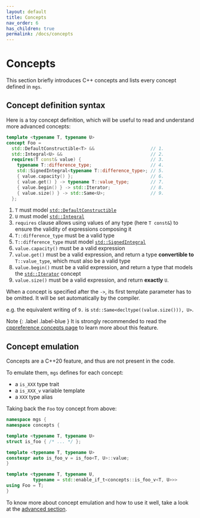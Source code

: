 ```yaml
---
layout: default
title: Concepts
nav_order: 6
has_children: true
permalink: /docs/concepts
---
```


# Concepts

This section briefly introduces C++ concepts and lists every concept defined in `mgs`.

## Concept definition syntax

Here is a toy concept definition, which will be useful to read and understand more advanced concepts:

```cpp
template <typename T, typename U>
concept Foo =
  std::DefaultConstructible<T> &&                     // 1.
  std::Integral<U> &&                                 // 2.
  requires(T const& value) {                          // 3.
    typename T::difference_type;                      // 4.
    std::SignedIntegral<typename T::difference_type>; // 5.
    { value.capacity() };                             // 6.
    { value.get() } -> typename T::value_type;        // 7.
    { value.begin() } -> std::Iterator;               // 8.
    { value.size() } -> std::Same<U>;                 // 9.
  };
```

1. `T` must model [`std::DefaultConstructible`](https://en.cppreference.com/w/cpp/concepts/DefaultConstructible)
1. `U` must model [`std::Integral`](https://en.cppreference.com/w/cpp/concepts/Integral)
1. `requires` clause allows using values of any type (here `T const&`) to ensure the validity of expressions composing it
1. `T::difference_type` must be a valid type
1. `T::difference_type` must model [`std::SignedIntegral`](https://en.cppreference.com/w/cpp/concepts/SignedIntegral)
1. `value.capacity()` must be a valid expression
1. `value.get()` must be a valid expression, and return a type **convertible to** `T::value_type`, which must also be a valid type
1. `value.begin()` must be a valid expression, and return a type that models the [`std::Iterator`](https://en.cppreference.com/w/cpp/experimental/ranges/iterator/Iterator) concept
1. `value.size()` must be a valid expression, and return **exactly** `U`.

When a concept is specified after the `->`, its first template parameter has to be omitted. It will be set automatically by the compiler.

e.g. the equivalent writing of `9.` is `std::Same<decltype((value.size())), U>`.

Note
{: .label .label-blue }
It is strongly recommended to read the [cppreference concepts page](https://en.cppreference.com/w/cpp/language/constraints) to learn more about this feature.

## Concept emulation

Concepts are a C++20 feature, and thus are not present in the code.

To emulate them, `mgs` defines for each concept:

* a `is_XXX` type trait
* a `is_XXX_v` variable template
* a `XXX` type alias

Taking back the `Foo` toy concept from above:

```cpp
namespace mgs {
namespace concepts {

template <typename T, typename U>
struct is_foo { /* ... */ };

template <typename T, typename U>
constexpr auto is_foo_v = is_foo<T, U>::value;
}

template <typename T, typename U,
          typename = std::enable_if_t<concepts::is_foo_v<T, U>>>
using Foo = T;
}
```

To know more about concept emulation and how to use it well, take a look at the [advanced section](/docs/usage/advanced).
